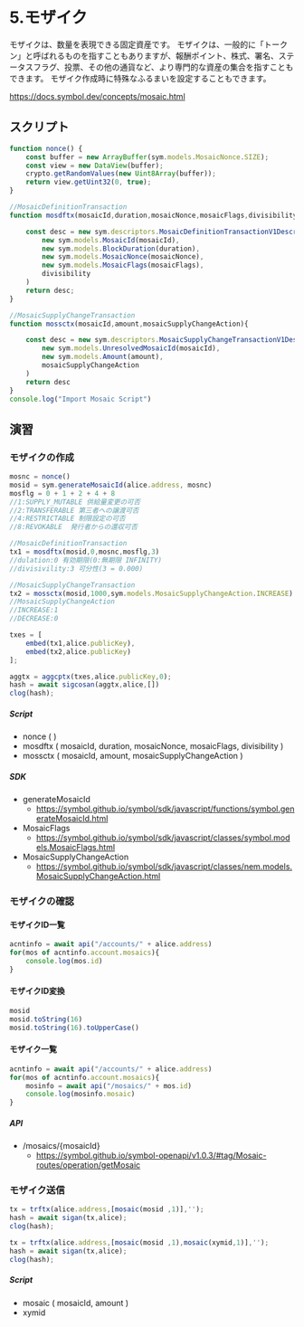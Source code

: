 # 5.モザイク

モザイクは、数量を表現できる固定資産です。
モザイクは、一般的に「トークン」と呼ばれるものを指すこともありますが、報酬ポイント、株式、署名、ステータスフラグ、投票、その他の通貨など、より専門的な資産の集合を指すこともできます。
モザイク作成時に特殊なふるまいを設定することもできます。

https://docs.symbol.dev/concepts/mosaic.html

## スクリプト


```js
function nonce() {
    const buffer = new ArrayBuffer(sym.models.MosaicNonce.SIZE);
    const view = new DataView(buffer);
    crypto.getRandomValues(new Uint8Array(buffer));
    return view.getUint32(0, true);
}

//MosaicDefinitionTransaction
function mosdftx(mosaicId,duration,mosaicNonce,mosaicFlags,divisibility){

    const desc = new sym.descriptors.MosaicDefinitionTransactionV1Descriptor(
        new sym.models.MosaicId(mosaicId),
        new sym.models.BlockDuration(duration),
        new sym.models.MosaicNonce(mosaicNonce),
        new sym.models.MosaicFlags(mosaicFlags),
        divisibility
    )
    return desc;
}

//MosaicSupplyChangeTransaction
function mossctx(mosaicId,amount,mosaicSupplyChangeAction){

    const desc = new sym.descriptors.MosaicSupplyChangeTransactionV1Descriptor(
        new sym.models.UnresolvedMosaicId(mosaicId),
        new sym.models.Amount(amount),
        mosaicSupplyChangeAction
    )
    return desc
}
console.log("Import Mosaic Script")
```

## 演習

### モザイクの作成
```js
mosnc = nonce()
mosid = sym.generateMosaicId(alice.address, mosnc)
mosflg = 0 + 1 + 2 + 4 + 8
//1:SUPPLY_MUTABLE 供給量変更の可否
//2:TRANSFERABLE 第三者への譲渡可否
//4:RESTRICTABLE 制限設定の可否
//8:REVOKABLE  発行者からの還収可否

//MosaicDefinitionTransaction
tx1 = mosdftx(mosid,0,mosnc,mosflg,3)
//dulation:0 有効期限(0:無期限 INFINITY)
//divisivility:3 可分性(3 = 0.000)

//MosaicSupplyChangeTransaction
tx2 = mossctx(mosid,1000,sym.models.MosaicSupplyChangeAction.INCREASE)
//MosaicSupplyChangeAction
//INCREASE:1
//DECREASE:0

txes = [
    embed(tx1,alice.publicKey),
    embed(tx2,alice.publicKey)
];

aggtx = aggcptx(txes,alice.publicKey,0);
hash = await sigcosan(aggtx,alice,[])
clog(hash);
```
##### Script
- nonce ( )
- mosdftx ( mosaicId, duration, mosaicNonce, mosaicFlags, divisibility )
- mossctx ( mosaicId, amount, mosaicSupplyChangeAction )

##### SDK
- generateMosaicId
    - https://symbol.github.io/symbol/sdk/javascript/functions/symbol.generateMosaicId.html
- MosaicFlags
    - https://symbol.github.io/symbol/sdk/javascript/classes/symbol.models.MosaicFlags.html
- MosaicSupplyChangeAction
    - https://symbol.github.io/symbol/sdk/javascript/classes/nem.models.MosaicSupplyChangeAction.html 

### モザイクの確認

#### モザイクID一覧
```js
acntinfo = await api("/accounts/" + alice.address)
for(mos of acntinfo.account.mosaics){
    console.log(mos.id)
}
```
#### モザイクID変換
```js
mosid
mosid.toString(16)
mosid.toString(16).toUpperCase()
```
#### モザイク一覧
```js
acntinfo = await api("/accounts/" + alice.address)
for(mos of acntinfo.account.mosaics){
    mosinfo = await api("/mosaics/" + mos.id)
    console.log(mosinfo.mosaic)
}
```
##### API
- /mosaics/{mosaicId}
    - https://symbol.github.io/symbol-openapi/v1.0.3/#tag/Mosaic-routes/operation/getMosaic 
 
### モザイク送信
```js
tx = trftx(alice.address,[mosaic(mosid ,1)],'');
hash = await sigan(tx,alice);
clog(hash);
```

```js
tx = trftx(alice.address,[mosaic(mosid ,1),mosaic(xymid,1)],'');
hash = await sigan(tx,alice);
clog(hash);
```


##### Script
- mosaic ( mosaicId, amount )
- xymid
